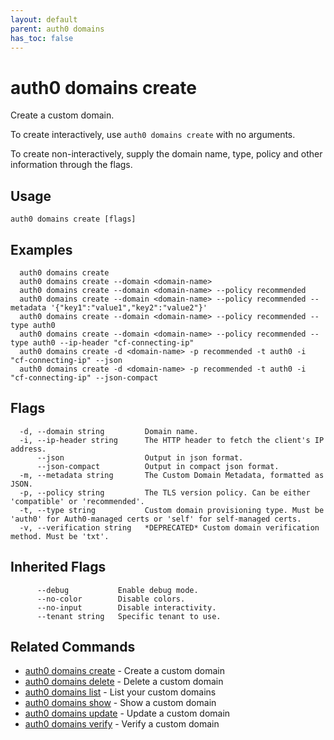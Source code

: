 ```yaml
---
layout: default
parent: auth0 domains
has_toc: false
---
```

# auth0 domains create

Create a custom domain.

To create interactively, use `auth0 domains create` with no arguments.

To create non-interactively, supply the domain name, type, policy and other information through the flags.

## Usage
```
auth0 domains create [flags]
```

## Examples

```
  auth0 domains create
  auth0 domains create --domain <domain-name>
  auth0 domains create --domain <domain-name> --policy recommended
  auth0 domains create --domain <domain-name> --policy recommended --metadata '{"key1":"value1","key2":"value2"}' 
  auth0 domains create --domain <domain-name> --policy recommended --type auth0
  auth0 domains create --domain <domain-name> --policy recommended --type auth0 --ip-header "cf-connecting-ip"
  auth0 domains create -d <domain-name> -p recommended -t auth0 -i "cf-connecting-ip" --json
  auth0 domains create -d <domain-name> -p recommended -t auth0 -i "cf-connecting-ip" --json-compact
```


## Flags

```
  -d, --domain string         Domain name.
  -i, --ip-header string      The HTTP header to fetch the client's IP address.
      --json                  Output in json format.
      --json-compact          Output in compact json format.
  -m, --metadata string       The Custom Domain Metadata, formatted as JSON.
  -p, --policy string         The TLS version policy. Can be either 'compatible' or 'recommended'.
  -t, --type string           Custom domain provisioning type. Must be 'auth0' for Auth0-managed certs or 'self' for self-managed certs.
  -v, --verification string   *DEPRECATED* Custom domain verification method. Must be 'txt'.
```


## Inherited Flags

```
      --debug           Enable debug mode.
      --no-color        Disable colors.
      --no-input        Disable interactivity.
      --tenant string   Specific tenant to use.
```


## Related Commands

- [auth0 domains create](auth0_domains_create.md) - Create a custom domain
- [auth0 domains delete](auth0_domains_delete.md) - Delete a custom domain
- [auth0 domains list](auth0_domains_list.md) - List your custom domains
- [auth0 domains show](auth0_domains_show.md) - Show a custom domain
- [auth0 domains update](auth0_domains_update.md) - Update a custom domain
- [auth0 domains verify](auth0_domains_verify.md) - Verify a custom domain


